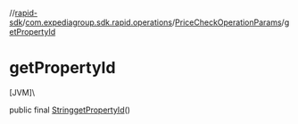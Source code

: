 //[rapid-sdk](../../../index.md)/[com.expediagroup.sdk.rapid.operations](../index.md)/[PriceCheckOperationParams](index.md)/[getPropertyId](get-property-id.md)

# getPropertyId

[JVM]\

public final [String](https://docs.oracle.com/javase/8/docs/api/java/lang/String.html)[getPropertyId](get-property-id.md)()
